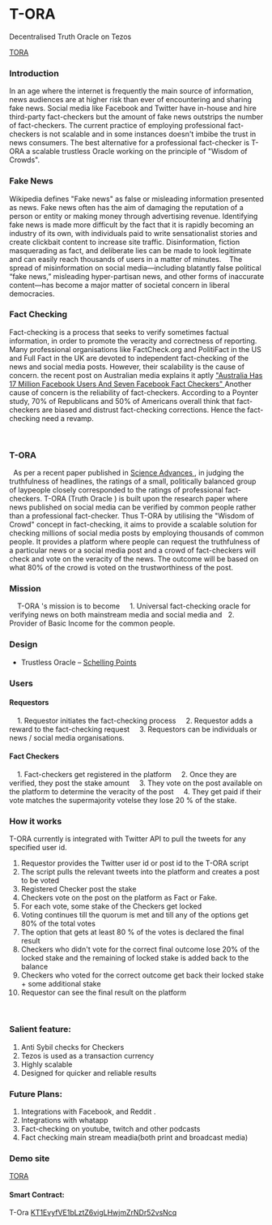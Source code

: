 # T-ORA
Decentralised Truth Oracle on Tezos

<a href='https://tora-three.vercel.app/'>TORA</a>


### Introduction

In an age where the internet is frequently the main source of information, news audiences are at higher risk than ever of encountering and sharing fake news. Social media like Facebook and Twitter have in-house and hire third-party fact-checkers but the amount of fake news outstrips the number of fact-checkers. The current practice of employing professional fact-checkers is not scalable and in some instances doesn't imbibe the trust in news consumers. The best alternative for a professional fact-checker is T-ORA a scalable trustless Oracle working on the principle of "Wisdom of Crowds".   

### Fake News
Wikipedia defines "Fake news" as false or misleading information presented as news. Fake news often has the aim of damaging the reputation of a person or entity or making money through advertising revenue. Identifying fake news is made more difficult by the fact that it is rapidly becoming an industry of its own, with individuals paid to write sensationalist stories and create clickbait content to increase site traffic. Disinformation, fiction masquerading as fact, and deliberate lies can be made to look legitimate and can easily reach thousands of users in a matter of minutes.
   The spread of misinformation on social media—including blatantly false political “fake news,” misleading hyper-partisan news, and other forms of inaccurate content—has become a major matter of societal concern in liberal democracies.
   
   
### Fact Checking

Fact-checking is a process that seeks to verify sometimes factual information, in order to promote the veracity and correctness of reporting. Many professional organisations like FactCheck.org and PolitiFact in the US and Full Fact in the UK are devoted to independent fact-checking of the news and social media posts. However, their scalability is the cause of concern. the recent post on Australian media explains it aptly <a href = "https://www.buzzfeed.com/cameronwilson/australia-facebook-seven-fact-checkers-17-million-users"> "Australia Has 17 Million Facebook Users And Seven Facebook Fact Checkers" </a> Another cause of concern is the reliability of fact-checkers. According to a Poynter study, 70% of Republicans and 50% of Americans overall think that fact-checkers are biased and distrust fact-checking corrections.
Hence the fact-checking need a revamp.

 
### T-ORA

  As per a recent paper published in <a href ='https://www.science.org/doi/10.1126/sciadv.abf4393'> Science Advances </a>, in judging the truthfulness of headlines, the ratings of a small, politically balanced group of laypeople closely corresponded to the ratings of professional fact-checkers. T-ORA (Truth Oracle ) is built upon the research paper where news published on social media can be verified by common people rather than a professional fact-checker. Thus T-ORA by utilising the "Wisdom of Crowd" concept in fact-checking, it aims to provide a scalable solution for checking millions of social media posts by employing thousands of common people. It provides a platform where people can request the truthfulness of a particular news or a social media post and a crowd of fact-checkers will check and vote on the veracity of the news. The outcome will be based on what 80% of the crowd is voted on the trustworthiness of the post.
  
### Mission
 
  T-ORA 's mission is to become
  
  1. Universal fact-checking oracle for verifying news on both mainstream media and social media and 
  2. Provider of Basic Income for the common people.

### Design

* Trustless Oracle – [Schelling Points](https://blog.ethereum.org/2014/03/28/schellingcoin-a-minimal-trust-universal-data-feed)

### Users

#### Requestors

    1. Requestor initiates the fact-checking process 
    2. Requestor adds a reward to the fact-checking request
    3. Requestors can be individuals or news / social media organisations.
    
#### Fact Checkers

    1. Fact-checkers get registered in the platform
    2. Once they are verified, they post the stake amount 
    3. They vote on the post available on the platform to determine the veracity of the post
    4. They get paid if their vote matches the supermajority votelse they lose 20 % of the stake.
  
### How it works

T-ORA currently is integrated with Twitter API to pull the tweets for any specified user id.

1. Requestor provides the Twitter user id or post id to the T-ORA script
2. The script pulls the relevant tweets into the platform and creates a post to be voted
3. Registered Checker post the stake
4. Checkers vote on the post on the platform as Fact or Fake.
5. For each vote, some stake of the Checkers get locked
6. Voting continues till the quorum is met and till any of the options get 80% of the total votes
7. The option that gets at least 80 % of the votes is declared the final result
8. Checkers who didn't vote for the correct final outcome lose 20% of the locked stake and the remaining of locked stake is added back to the balance
9. Checkers who voted for the correct outcome get back their locked stake + some additional stake
10. Requestor can see the final result on the platform

    
### Salient feature:

1. Anti Sybil checks for Checkers
2. Tezos is used as a transaction currency
3. Highly scalable 
4. Designed for quicker and reliable results
    
    
### Future Plans:

1. Integrations with Facebook, and Reddit .
2. Integrations with whatapp
3. Fact-checking on youtube, twitch and other podcasts
4. Fact checking main stream meadia(both print and broadcast media)


### Demo site

<a href='https://tora-three.vercel.app/'>TORA</a>
  

#### Smart Contract:

T-Ora <a href = 'https://smartpy.io/explorer.html?address=KT1EvyfVE1bLztZ6vigLHwjmZrNDr52vsNcq'> KT1EvyfVE1bLztZ6vigLHwjmZrNDr52vsNcq</a>
    
